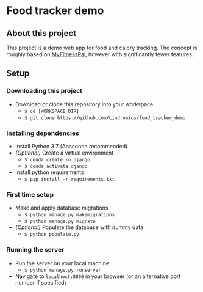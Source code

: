 # Food tracker demo

## About this project
This project is a demo web app for food and calory tracking. The concept is roughly based on [MyFitnessPal](https://www.myfitnesspal.com/), however with significantly fewer features.

## Setup

### Downloading this project
* Download or clone this repository into your workspace
  * `$ cd [WORKSPACE_DIR]`
  * `$ git clone https://github.com/Lindronics/food_tracker_demo`

### Installing dependencies
* Install Python 3.7 (Anaconda recommended)
* *(Optional)* Create a virtual environment
  * `$ conda create -n django`
  * `$ conda activate django`
* Install python requirements
  * `$ pip install -r requirements.txt`

### First time setup
* Make and apply database migrations
  * `$ python manage.py makemigrations`
  * `$ python manage.py migrate`
* *(Optional)* Populate the database with dummy data
  * `$ python populate.py`

### Running the server
* Run the server on your local machine
  * `$ python manage.py runserver`
* Navigate to `localhost:8000` in your browser (or an alternative port number if specified)
